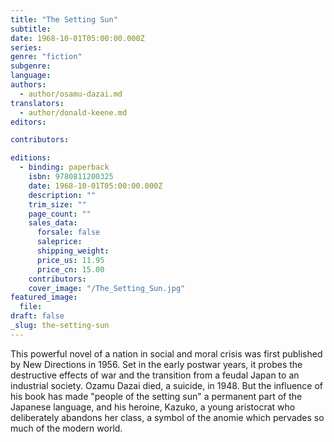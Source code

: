 ```yaml
---
title: "The Setting Sun"
subtitle:
date: 1968-10-01T05:00:00.000Z
series:
genre: "fiction"
subgenre:
language:
authors:
  - author/osamu-dazai.md
translators:
  - author/donald-keene.md
editors:

contributors:

editions:
  - binding: paperback
    isbn: 9780811200325
    date: 1968-10-01T05:00:00.000Z
    description: ""
    trim_size: ""
    page_count: ""
    sales_data:
      forsale: false
      saleprice:
      shipping_weight:
      price_us: 11.95
      price_cn: 15.00
    contributors:
    cover_image: "/The_Setting_Sun.jpg"
featured_image:
  file:
draft: false
_slug: the-setting-sun
---
```


This powerful novel of a nation in social and moral crisis was first published by New Directions in 1956. Set in the early postwar years, it probes the destructive effects of war and the transition from a feudal Japan to an industrial society. Ozamu Dazai died, a suicide, in 1948. But the influence of his book has made "people of the setting sun" a permanent part of the Japanese language, and his heroine, Kazuko, a young aristocrat who deliberately abandons her class, a symbol of the anomie which pervades so much of the modern world.

